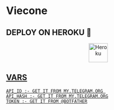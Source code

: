 # Viecone




## DEPLOY ON HEROKU 🚀

<p align="center"><a href="https://heroku.com/deploy?template=https://github.com/reyn0pe/ReyMention"><img align="center" alt="Heroku" width="52px" src="https://www.nicepng.com/png/full/223-2233246_heroku-logo-salesforce-heroku.png"></p>
 




## VARS

```
API_ID :- GET IT FROM MY.TELEGRAM.ORG 
API_HASH :- GET IT FROM MY.TELEGRAM.ORG
TOKEN :- GET IT FROM @BOTFATHER
```
